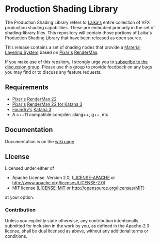 # Production Shading Library

The Production Shading Library refers to [Laika's](https://www.laika.com) entire collection of VFX production shading capabilities. These are embodied primarily in the set of shading-library files. This repository will contain those portions of Laika's Production Shading Library that have been released as open source.

This release contains a set of shading nodes that provide a [Material Layering System](https://github.com/LaikaStudios/shading-library/wiki/Material-Layering-System) based on [Pixar's](https://www.pixar.com) [RenderMan](https://renderman.pixar.com/product).

If you make use of this repsitory, I strongly urge you to [subscribe to the discussion group](https://groups.google.com/group/laikastudios-shading-library). Please use this group to provide feedback on any bugs you may find or to discuss any feature requests.

## Requirements
* [Pixar's](https://www.pixar.com) [RenderMan 22](https://rmanwiki.pixar.com/display/REN22/RenderMan)
* [Pixar's](https://www.pixar.com) [RenderMan 22 for Katana 3](https://rmanwiki.pixar.com/display/RFK22/RenderMan+22+for+Katana)
* [Foundry's](https://www.foundry.com) [Katana 3](https://www.foundry.com/products/katana)
* A c++11 compatible compiler: clang++, g++, etc.

## Documentation
Documentation is on the [wiki page](https://github.com/LaikaStudios/shading-library/wiki).

## License
Licensed under either of

 * Apache License, Version 2.0, ([LICENSE-APACHE](LICENSE-APACHE) or http://www.apache.org/licenses/LICENSE-2.0)
 * MIT license ([LICENSE-MIT](LICENSE-MIT) or http://opensource.org/licenses/MIT)

at your option.

### Contribution
Unless you explicitly state otherwise, any contribution intentionally submitted
for inclusion in the work by you, as defined in the Apache-2.0 license, shall be dual licensed as above, without any
additional terms or conditions.
